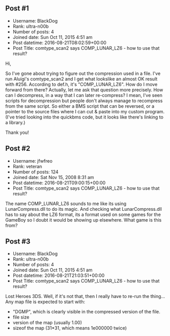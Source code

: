## Post #1
- Username: BlackDog
- Rank: ultra-n00b
- Number of posts: 4
- Joined date: Sun Oct 11, 2015 4:51 am
- Post datetime: 2016-08-21T08:02:59+00:00
- Post Title: comtype_scan2 says COMP_LUNAR_LZ6 - how to use that result?

Hi,

So I've gone about trying to figure out the compression used in a file. I've run Aluigi's comtype_scan2 and I get what lookslike an almost OK result with #256.
According to def.h, it's "COMP_LUNAR_LZ6".
How do I move forward from there?
Actually, let me ask that question more precisely. How can I decompress, in a way that I can later re-compress?
I mean, I've seen scripts for decompression but people don't always manage to recompress from the same script. So either a BMS script that can be reversed, or a pointer to the source files where I can cut & paste into my custom program.
(I've tried looking into the quickbms code, but it looks like there's linking to a library.)

Thank you!
## Post #2
- Username: jfwfreo
- Rank: veteran
- Number of posts: 124
- Joined date: Sat Nov 15, 2008 8:31 am
- Post datetime: 2016-08-21T09:00:15+00:00
- Post Title: comtype_scan2 says COMP_LUNAR_LZ6 - how to use that result?

The name COMP_LUNAR_LZ6 sounds to me like its using LunarCompress.dll to do its magic. And checking what LunarCompress.dll has to say about the LZ6 format, its a format used on some games for the GameBoy so I doubt it would be showing up elsewhere.
What game is this from?
## Post #3
- Username: BlackDog
- Rank: ultra-n00b
- Number of posts: 4
- Joined date: Sun Oct 11, 2015 4:51 am
- Post datetime: 2016-08-21T21:03:51+00:00
- Post Title: comtype_scan2 says COMP_LUNAR_LZ6 - how to use that result?

Lost Heroes 3DS.
Well, if it's not that, then I really have to re-run the thing...
Any map file is expected to start with:
- "DGMP", which is clearly visible in the compressed version of the file. 
- file size
- version of the map (usually 1.00)
- sizeof the map (31*31, which means 1e000000 twice)
